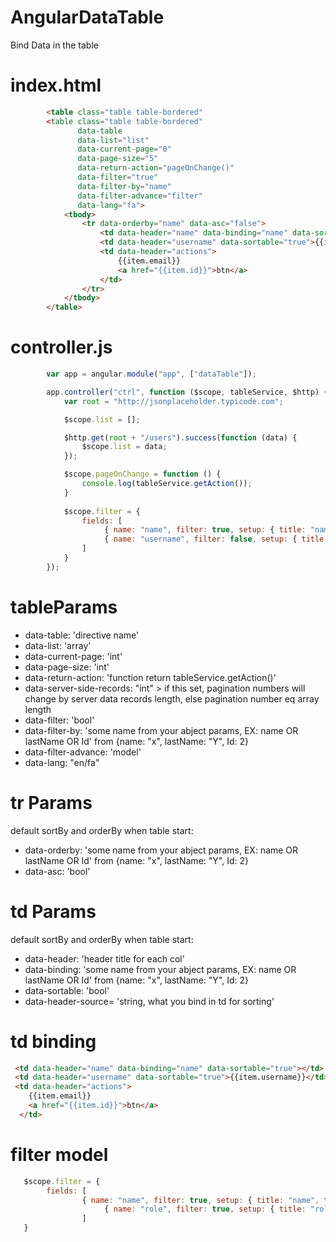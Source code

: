 # AngularDataTable
Bind Data in the table

# index.html

```html
        <table class="table table-bordered"
        <table class="table table-bordered"
               data-table
               data-list="list"
               data-current-page="0"
               data-page-size="5"
               data-return-action="pageOnChange()"
               data-filter="true"
               data-filter-by="name"
               data-filter-advance="filter"
               data-lang="fa">
            <tbody>
                <tr data-orderby="name" data-asc="false">
                    <td data-header="name" data-binding="name" data-sortable="true"></td>
                    <td data-header="username" data-sortable="true">{{item.username}}</td>
                    <td data-header="actions">
                        {{item.email}}
                        <a href="{{item.id}}">btn</a>
                    </td>
                </tr>
            </tbody>
        </table>
```

# controller.js
```javascript
        var app = angular.module("app", ["dataTable"]);

        app.controller("ctrl", function ($scope, tableService, $http) {
            var root = "http://jsonplaceholder.typicode.com";

            $scope.list = [];

            $http.get(root + "/users").success(function (data) {
                $scope.list = data;
            });

            $scope.pageOnChange = function () {
                console.log(tableService.getAction());
            }
            
            $scope.filter = {
                fields: [
                     { name: "name", filter: true, setup: { title: "name", type: "text" } },
                     { name: "username", filter: false, setup: { title: "username", type: "text" } }
                ]
            }
        });
```

# tableParams

<ul>
  <li>data-table: 'directive name'</li>
  <li>data-list: 'array'</li>
  <li>data-current-page: 'int'</li>
  <li>data-page-size: 'int'</li>
  <li>data-return-action: 'function return tableService.getAction()'</li>
  <li>data-server-side-records: "int" > if this set, pagination numbers will change by server data records length, else pagination number eq array length</li>
  <li>data-filter: 'bool'</li>
  <li>data-filter-by: 'some name from your abject params, EX: name OR lastName OR Id' from {name: "x", lastName: "Y", Id: 2}</li>
  <li>data-filter-advance: 'model'</li>
  <li>data-lang: "en/fa"</li>
</ul>


# tr Params

default sortBy and orderBy when table start:
<ul>
  <li>data-orderby: 'some name from your abject params, EX: name OR lastName OR Id' from {name: "x", lastName: "Y", Id: 2}</li>
  <li>data-asc: 'bool'</li>
</ul>


# td Params

default sortBy and orderBy when table start:
<ul>
  <li>data-header: 'header title for each col'</li>
  <li>data-binding: 'some name from your abject params, EX: name OR lastName OR Id' from {name: "x", lastName: "Y", Id: 2}</li>
  <li>data-sortable: 'bool'</li>
  <li>data-header-source= 'string, what you bind in td for sorting'</li>
</ul>

# td binding
```html
 <td data-header="name" data-binding="name" data-sortable="true"></td>
 <td data-header="username" data-sortable="true">{{item.username}}</td>
 <td data-header="actions">
    {{item.email}}
    <a href="{{item.id}}">btn</a>
  </td>
```

# filter model

```javascript
   $scope.filter = {
        fields: [
                { name: "name", filter: true, setup: { title: "name", type: "text" } },
                     { name: "role", filter: true, setup: { title: "role", type: "select", options: options } }
                ]
   }
```
